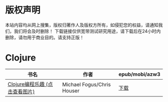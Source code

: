 # 版权声明

本站内容均从网上搜集，版权归著作人及版权方所有，如侵犯您的权益，请通知我们，我们将会及时删除！ 下载链接仅供宽带测试研究用途，请下载后在24小时内删除，请勿用于商业目的。请支持正版！

# Clojure

| 书名 | 作者 | epub/mobi/azw3 |
| --- | --- | --- |
| [Clojure编程乐趣 (点击查看图片)](https://www.dushupai.com/attachment/2024/06/04/a40ff8b1f6e38053.jpg) | Michael Fogus/Chris Houser | [下载](https://url89.ctfile.com/f/31084289-1357021192-c6e841?p=8866) |
